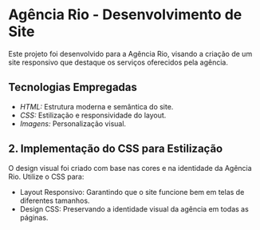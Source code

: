 # Agência Rio - Desenvolvimento de Site

Este projeto foi desenvolvido para a Agência Rio, visando a criação de um site responsivo que destaque os serviços oferecidos pela agência.

## Tecnologias Empregadas

- *HTML:* Estrutura moderna e semântica do site.
- *CSS:* Estilização e responsividade do layout.
- *Imagens:* Personalização visual.

## 2. Implementação do CSS para Estilização

O design visual foi criado com base nas cores e na identidade da Agência Rio. Utilize o CSS para:

- Layout Responsivo: Garantindo que o site funcione bem em telas de diferentes tamanhos.
- Design CSS: Preservando a identidade visual da agência em todas as páginas.